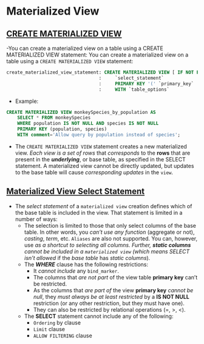 # Materialized View

## [CREATE MATERIALIZED VIEW](https://docs.scylladb.com/manual/stable/cql/mv.html#create-materialized-view)

-You can create a materialized view on a table using a CREATE MATERIALIZED VIEW statement: You can create a materialized view on a table using a `CREATE MATERIALIZED VIEW` statement:

```sql
create_materialized_view_statement: CREATE MATERIALIZED VIEW [ IF NOT EXISTS ] `view_name` AS
                                  :     `select_statement`
                                  :     PRIMARY KEY '(' `primary_key` ')'
                                  :     WITH `table_options`
```

- Example:

```sql
CREATE MATERIALIZED VIEW monkeySpecies_by_population AS
    SELECT * FROM monkeySpecies
    WHERE population IS NOT NULL AND species IS NOT NULL
    PRIMARY KEY (population, species)
    WITH comment='Allow query by population instead of species';
```

- The `CREATE MATERIALIZED VIEW` statement creates a new materialized view. *Each view is a set of rows* that *corresponds* to the **rows** that are present in the ***underlying***, or base table, as specified in the SELECT statement. A materialized view cannot be directly updated, but updates to the base table will cause *corresponding updates* in the `view`.

## [Materialized View Select Statement](https://docs.scylladb.com/manual/stable/cql/mv.html#mv-select-statement)

- The *select statement* of a `materialized view` creation defines which of the base table is included in the view. That statement is limited in a number of ways:
  - The selection is limited to those that only select columns of the base table. In other words, you *can’t use any function* (aggregate or not), *casting*, *term*, etc. `Aliases` are also not supported. You can, however, use *as a shortcut to *selecting all columns*. Further, ***static columns*** *cannot* be included in a `materialized view` (which means SELECT* *isn’t allowed* if the *base table* has *static columns*).
  - The ***WHERE*** clause has the following restrictions:
    - It *cannot include* any `bind_marker`.
    - The columns that *are not part* of the view table **primary key** can’t be restricted.
    - As the columns that *are part of* the view **primary key** *cannot be null*, they *must always be at least restricted* by a **IS NOT NULL** restriction (or any other restriction, but they must have one).
    - They can also be restricted by relational operations (=, >, <).
  - The **SELECT** statement cannot include any of the following:
    - `Ordering` by clause
    - `Limit` clause
    - `ALLOW FILTERING` clause
